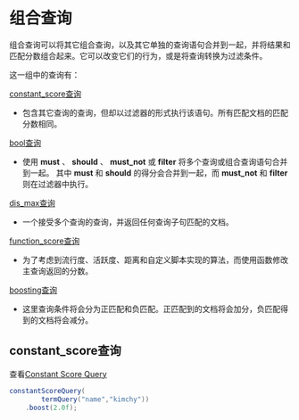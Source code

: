 # 组合查询

组合查询可以将其它组合查询，以及其它单独的查询语句合并到一起，并将结果和匹配分数组合起来。它可以改变它们的行为，或是将查询转换为过滤条件。

这一组中的查询有：

[constant_score查询](#constant_score查询)

- 包含其它查询的查询，但却以过滤器的形式执行该语句。所有匹配文档的匹配分数相同。

[bool查询](bool查询)

- 使用 **must** 、 **should** 、 **must_not** 或 **filter** 将多个查询或组合查询语句合并到一起。
其中 **must** 和 **should** 的得分会合并到一起，而 **must_not** 和 **filter**则在过滤器中执行。

[dis_max查询](dis_max查询)

- 一个接受多个查询的查询，并返回任何查询子句匹配的文档。

[function_score查询](function_score查询)

- 为了考虑到流行度、活跃度、距离和自定义脚本实现的算法，而使用函数修改主查询返回的分数。

[boosting查询](boosting查询)

- 这里查询条件将会分为正匹配和负匹配。正匹配到的文档将会加分，负匹配得到的文档将会减分。

## constant_score查询

查看[Constant Score Query](https://www.elastic.co/guide/en/elasticsearch/reference/6.2/query-dsl-constant-score-query.html)

```java
constantScoreQuery(
        termQuery("name","kimchy"))                          
    .boost(2.0f);  
```